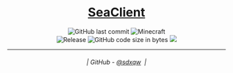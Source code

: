 <br class="Apple-interchange-newline"/>
<h1 align="center">
  <a href="https://github.com/sdxqw/SeaClient">SeaClient</a>
</h1>

<div align="center">
    <img src="https://img.shields.io/github/last-commit/sdxqw/SeaClient" alt="GitHub last commit"/>
    <img src="https://img.shields.io/badge/MC-1.8.9-brightgreen.svg" alt="Minecraft"/>
    <br>
    <img src="https://img.shields.io/github/v/release/sdxqw/SeaClient.svg" alt="Release"/>
    <img src="https://img.shields.io/github/languages/code-size/sdxqw/SeaClient" alt="GitHub code size in bytes"/>
    <img src="https://img.shields.io/tokei/lines/github/sdxqw/SeaClient"/>
    <br>
</div>


---
<h6 align="center">
  | GitHub - <a href="https://github.com/sdxqw">@sdxqw</a> 
  |
</h6>
